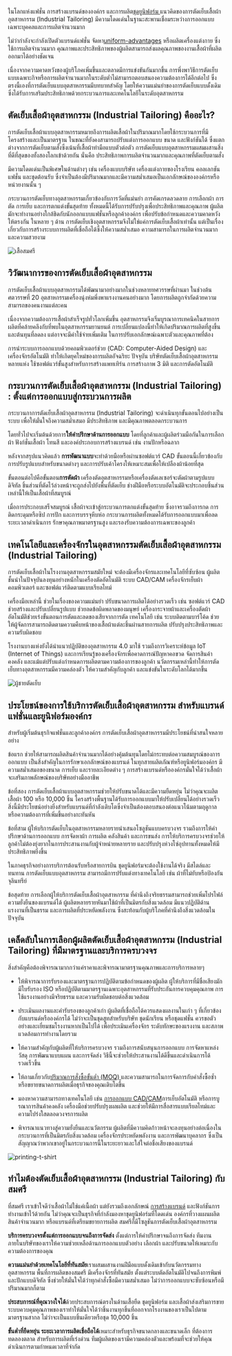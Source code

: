 ในโลกแห่งแฟชั่น การสร้างแบรนด์ขององค์กร และการผลิต[ชุดยูนิฟอร์ม ](/company-shirt)
แนวคิดของการตัดเย็บเสื้อผ้าอุตสาหกรรม (Industrial Tailoring) มีความโดดเด่นในฐานะสะพานเชื่อมระหว่างการออกแบบเฉพาะบุคคลและการผลิตจำนวนมาก 

ไม่ว่ากำลังจะกำลังเปิดตัวแบรนด์แฟชั่น จัดหา[uniform-advantages](/company-shirt) หรือผลิตเครื่องแต่งกาย ซึ่งใช้การผลิตจำนวนมาก คุณภาพและประสิทธิภาพของผู้ผลิตสามารถส่งผลคุณภาพของงานเสื้อผ้าที่ผลิตออกมาได้อย่างชัดเจน

เนื่องจากความคาดหวังของผู้บริโภคเพิ่มขึ้นและตลาดมีการแข่งขันกันมากขึ้น การพึ่งพาวิธีการตัดเย็บแบบเฉพาะกิจหรือการผลิตจำนวนมากในระดับต่ำไม่สามารถตอบสนองความต้องการได้อีกต่อไป ซึ่งตรงนี้เองที่การตัดเย็บแบบอุตสาหกรรมมีบทบาทสำคัญ โดยให้ความแม่นยำของการตัดเย็บแบบดั้งเดิม ซึ่งได้รับการเสริมประสิทธิภาพด้วยกระบวนการและเทคโนโลยีในระดับอุตสาหกรรม

## ตัดเย็บเสื้อผ้าอุตสาหกรรม (Industrial Tailoring) คืออะไร?

การตัดเย็บเสื้อผ้าแบบอุตสาหกรรมหมายถึงการผลิตเสื้อผ้าในปริมาณมากโดยใช้กระบวนการที่มีโครงสร้างและเป็นมาตรฐาน ในขณะที่ยังคงสามารถปรับแต่งการออกแบบ ขนาด และฟังก์ชันได้ ซึ่งแตกต่างจากการตัดเย็บตามสั่งซึ่งเน้นที่เสื้อผ้าทำมือแบบตัวต่อตัว การตัดเย็บแบบอุตสาหกรรมผสมผสานสิ่งที่ดีที่สุดของทั้งสองโลกเข้าด้วยกัน นั่นคือ ประสิทธิภาพการผลิตจำนวนมากและคุณภาพที่ตัดเย็บตามสั่ง

มีความโดดเด่นเป็นพิเศษในด้านต่างๆ เช่น เครื่องแบบบริษัท เครื่องแต่งกายของโรงเรียน คอลเลกชันแฟชั่น และชุดต้อนรับ ซึ่งจำเป็นต้องมีปริมาณมากและมีความสม่ำเสมอเป็นเอกลักษณ์ขององค์กรหรือหน่วยงานนั้น ๆ 

กระบวนการตัดเย็บทางอุตสาหกรรมเกี่ยวข้องกับการวัดที่แม่นยำ การคัดเกรดลวดลาย การเลือกผ้า การตัด การเย็บ และการตกแต่งขั้นสุดท้าย ทั้งหมดนี้ได้รับการปรับปรุงเพื่อประสิทธิภาพและคุณภาพ ผู้ผลิตมักจะทำงานอย่างใกล้ชิดกับนักออกแบบแฟชั่นหรือลูกค้าองค์กร เพื่อปรับข้อกำหนดและความคาดหวังให้ตรงกัน ในหลาย ๆ ด้าน การตัดเย็บเชิงอุตสาหกรรมจึงไม่ใช่แค่การตัดเย็บเสื้อผ้าเท่านั้น แต่เป็นเรื่องเกี่ยวกับการสร้างระบบการผลิตที่เชื่อถือได้ซึ่งให้ความสม่ำเสมอ ความสามารถในการผลิตจำนวนมาก และความสวยงาม

![เสื้อสมศรี](/blog/what-is-industrial-tailoring-1.jpg)

## วิวัฒนาการของการตัดเย็บเสื้อผ้าอุตสาหกรรม

การตัดเย็บเสื้อผ้าแบบอุตสาหกรรมได้พัฒนามาอย่างมากในช่วงหลายทศวรรษที่ผ่านมา ในช่วงต้นศตวรรษที่ 20 อุตสาหกรรมเครื่องนุ่งห่มพึ่งพาแรงงานคนอย่างมาก โดยการผลิตถูกจำกัดด้วยความสามารถของคนงานแต่ละคน 

เนื่องจากความต้องการเสื้อผ้าสำเร็จรูปทั่วโลกเพิ่มขึ้น อุตสาหกรรมจึงเริ่มบูรณาการเทคนิคในสายการผลิตที่คล้ายคลึงกับที่พบในอุตสาหกรรมยานยนต์ การเปลี่ยนแปลงนี้ทำให้เกิดปริมาณการผลิตที่สูงขึ้นและต้นทุนที่ลดลง แต่อาจจะมีค่าใช้จ่ายเพิ่มเติม ในการปรับเอกลักษณ์เฉพาะตัวและคุณภาพที่ต้อง

การนำระบบการออกแบบด้วยคอมพิวเตอร์ช่วย (CAD: Computer-Aided Design) และเครื่องจักรอัตโนมัติ ทำให้เกิดยุคใหม่ของการผลิตอัจฉริยะ ปัจจุบัน บริษัทตัดเย็บเสื้อผ้าอุตสาหกรรมหลายแห่ง ใช้ซอฟต์แวร์ขั้นสูงสำหรับการสร้างแพทเทิร์น การสร้างภาพ 3 มิติ และการตัดอัตโนมัติ

## กระบวนการตัดเย็บเสื้อผ้าอุตสาหกรรม (Industrial Tailoring) : ตั้งแต่การออกแบบสู่กระบวนการผลิต

กระบวนกาการตัดเย็บเสื้อผ้าอุตสาหกรรม (Industrial Tailoring) จะดำเนินทุกขั้นตอนไปอย่างเป็นระบบ เพื่อให้มั่นใจถึงความสม่ำเสมอ มีประสิทธิภาพ และมีคุณภาพตลอดกระบวนการ

โดยทั่วไปจะเริ่มต้นด้วยการ**ให้คำปรึกษาด้านการออกแบบ** โดยที่ลูกค้าและผู้ผลิตร่วมมือกันในการเลือกผ้า ฟังก์ชั่นเสื้อผ้า โทนสี และองค์ประกอบการสร้างแบรนด์ เช่น งานปักหรือฉลาก

หลังจากสรุปแนวคิดแล้ว **การพัฒนาแบบ**จะทำด้วยมือหรือผ่านซอฟต์แวร์ CAD ขั้นตอนนี้เกี่ยวข้องกับการปรับรูปแบบสำหรับขนาดต่างๆ และการปรับเค้าโครงให้เหมาะสมเพื่อให้เปลืองผ้าน้อยที่สุด

ขั้นตอนต่อไปคือขั้นตอน**การตัดผ้า** เครื่องตัดอุตสาหกรรมหรือเครื่องตัดเลเซอร์จะตัดผ้าตามรูปแบบดิจิทัล ชิ้นส่วนที่ตัดไว้ล่วงหน้าจะถูกส่งไปยังพื้นที่ตัดเย็บ ช่างฝีมือหรือระบบอัตโนมัติจะประกอบชิ้นส่วนเหล่านี้ให้เป็นเสื้อผ้าที่สมบูรณ์

เมื่อการประกอบเสร็จสมบูรณ์ เสื้อผ้าจะเข้าสู่กระบวนการตกแต่งขั้นสุดท้าย ซึ่งอาจรวมถึงการกด การติดกระดุมหรือซิป การปัก และการบรรจุหีบห่อ กระบวนการผลิตทั้งหมดได้รับการออกแบบมาเพื่อลดระยะเวลาดำเนินการ รักษาคุณภาพมาตรฐานสูง และรองรับความต้องการเฉพาะของลูกค้า 

## เทคโนโลยีและเครื่องจักรในอุตสาหกรรมตัดเย็บเสื้อผ้าอุตสาหกรรม (Industrial Tailoring)

การตัดเย็บเสื้อผ้าในโรงงานอุตสาหกรรมสมัยใหม่ จะต้องมีเครื่องจักรและเทคโนโลยีที่ซับซ้อน ผู้ผลิตชั้นนำในปัจจุบันลงทุนอย่างหนักในเครื่องตัดอัตโนมัติ ระบบ CAD/CAM เครื่องจักรเย็บผ้าคอมพิวเตอร์ และซอฟต์แวร์ติดตามแบบเรียลไทม์ 

เครื่องมือเหล่านี้ ช่วยในเรื่องของความแม่นยำ ปรับขนาดการผลิตได้อย่างรวดเร็ว เช่น ซอฟต์แวร์ CAD ช่วยสร้างและปรับเปลี่ยนรูปแบบ ช่วยลดข้อผิดพลาดของมนุษย์ เครื่องกระจายผ้าและเครื่องตัดผ้าอัตโนมัติช่วยเร่งขั้นตอนการตัดและลดของเสียจากการตัด เทคโนโลยี เช่น ระบบติดตามบาร์โค้ด ช่วยให้ผู้จัดการสามารถติดตามความคืบหน้าของเสื้อผ้าแต่ละชิ้นผ่านสายการผลิต ปรับปรุงประสิทธิภาพและความรับผิดชอบ

โรงงานบางแห่งยังได้นำแนวปฏิบัติของอุตสาหกรรม 4.0 มาใช้ รวมถึงการวิเคราะห์ข้อมูล IoT (Internet of Things) และการเรียนรู้ของเครื่องจักรเพื่อคาดการณ์ปัญหาคอขวด จัดการสินค้าคงคลัง และแม้แต่ปรับแต่งกำหนดการผลิตตามความต้องการของลูกค้า นวัตกรรมเหล่านี้ทำให้การตัดเย็บทางอุตสาหกรรมมีความคล่องตัว ให้ความสำคัญกับลูกค้า และแข่งขันในระดับโลกได้มากขึ้น

![ผู้ชายตัดเย็บ](/blog/what-is-industrial-tailoring-2.jpg)

## ประโยชน์ของการใช้บริการตัดเย็บเสื้อผ้าอุตสาหกรรม สำหรับแบรนด์แฟชั่นและยูนิฟอร์มองค์กร

สำหรับผู้เริ่มต้นธุรกิจแฟชั่นและลูกค้าองค์กร การตัดเย็บเสื้อผ้าอุตสาหกรรมมีประโยชน์ที่น่าสนใจหลายอย่าง

ข้อแรก ช่วยให้สามารถผลิตสินค้าจำนวนมากได้อย่างคุ้มต้นทุนโดยไม่กระทบต่อความสมบูรณ์ของการออกแบบ เป็นสิ่งสำคัญในการรักษาเอกลักษณ์ของแบรนด์ ในทุกสายผลิตภัณฑ์หรือยูนิฟอร์มองค์กร มีความสม่ำเสมอของขนาด การเย็บ และรายละเอียดต่าง ๆ การสร้างแบรนด์หรือองค์กรมั่นใจได้ว่าเสื้อผ้าจะเสริมภาพลักษณ์ของบริษัทอย่างมืออาชีพ

ข้อที่สอง การตัดเย็บเสื้อผ้าแบบอุตสาหกรรมช่วยให้ปรับขนาดได้และมีความยืดหยุ่น ไม่ว่าคุณจะผลิตเสื้อผ้า 100 หรือ 10,000 ชิ้น โครงสร้างพื้นฐานได้รับการออกแบบมาให้ปรับเปลี่ยนได้อย่างรวดเร็ว สิ่งนี้มีประโยชน์อย่างยิ่งสำหรับแบรนด์ที่กำลังเติบโตซึ่งจำเป็นต้องตอบสนองต่อแนวโน้มตามฤดูกาลหรือความต้องการที่เพิ่มขึ้นอย่างกะทันหัน

ข้อที่สาม ผู้ให้บริการตัดเย็บในอุตสาหกรรมหลายรายนำเสนอโซลูชันแบบครบวงจร รวมถึงการให้คำปรึกษาด้านการออกแบบ การจัดหาผ้า การผลิต คลังสินค้า และการขนส่ง การให้บริการครบวงจรช่วยให้ลูกค้าไม่ต้องยุ่งยากในการประสานงานกับผู้จำหน่ายหลายราย และปรับปรุงห่วงโซ่อุปทานทั้งหมดให้มีประสิทธิภาพยิ่งขึ้น

ในภาคธุรกิจอย่างการบริการต้อนรับหรือสายการบิน ชุดยูนิฟอร์มจะต้องใช้งานได้จริง มีสไตล์และทนทาน การตัดเย็บแบบอุตสาหกรรม สามารถมีการปรับแต่งทางเทคโนโลยี เช่น ผ้าที่ไม่ยับหรือป้องกันจุลินทรีย์

ข้อสุดท้าย การเลือกผู้ให้บริการตัดเย็บเสื้อผ้าอุตสาหกรรม ที่คำนึงถึงจริยธรรมสามารถช่วยเพิ่มโปรไฟล์ความยั่งยืนของแบรนด์ได้ ผู้ผลิตหลายรายหันมาใช้ผ้าที่เป็นมิตรกับสิ่งแวดล้อม มีแนวปฏิบัติด้านแรงงานที่เป็นธรรม และการผลิตที่ประหยัดพลังงาน ซึ่งสะท้อนกับผู้บริโภคที่คำนึงถึงสิ่งแวดล้อมในปัจจุบัน

## เคล็ดลับในการเลือกผู้ผลิตตัดเย็บเสื้อผ้าอุตสาหกรรม (Industrial Tailoring) ที่มีมาตรฐานและบริการครบวงจร

สิ่งสำคัญคือต้องพิจารณามากกว่าแค่ราคาและพิจารณามาตรฐานคุณภาพและการบริการหลายๆ 

- ให้พิจารณาการรับรองและมาตรฐานการปฏิบัติตามข้อกำหนดของผู้ผลิต ผู้ให้บริการที่มีชื่อเสียงมักมีใบรับรอง ISO หรือปฏิบัติตามมาตรฐานเฉพาะอุตสาหกรรมที่รับประกันการควบคุมคุณภาพ การใช้แรงงานอย่างมีจริยธรรม และความรับผิดชอบต่อสิ่งแวดล้อม

- ประเมินผลงานและคำรับรองของลูกค้าเก่า ผู้ผลิตที่เชื่อถือได้ควรแสดงผลงานในเก่า ๆ ที่เกี่ยวข้องกับแบรนด์หรือองค์กรได้ ไม่ว่าจะเป็นชุดสูทสำหรับบริษัท ชุดนักเรียน หรือชุดแฟชั่น ควรขอตัวอย่างและเยี่ยมชมโรงงานหากเป็นไปได้ เพื่อประเมินเครื่องจักร ระดับทักษะของแรงงาน และสภาพแวดล้อมการทำงานโดยรวม

- ให้ความสำคัญกับผู้ผลิตที่ให้บริการครบวงจร รวมถึงการสนับสนุนการออกแบบ การจัดหาแหล่งวัสดุ การพัฒนาแบบแผน และการจัดส่ง วิธีนี้จะช่วยให้ประสานงานได้ดีขึ้นและดำเนินการได้รวดเร็วขึ้น 

- ให้ถามเกี่ยวกับ[ปริมาณการสั่งซื้อขั้นต่ำ (MOQ) ](https://insights.made-in-china.com/th/What-Is-Minimum-Order-Quantity-How-to-Negotiate-MOQ-for-Both-Parties_xafTjEkPFmHe.html)
และความสามารถในการจัดการกับคำสั่งซื้อซ้ำหรือขยายขนาดการผลิตเมื่อธุรกิจของคุณเติบโตขึ้น

- มองหาความสามารถทางเทคโนโลยี เช่น [การออกแบบ CAD/CAM](https://zw3dthailand.com/news/cad-cam-cnc-คืออะไร)การเย็บอัตโนมัติ หรือการบูรณาการสินค้าคงคลัง เครื่องมือช่วยปรับปรุงผลผลิต และช่วยให้มีการสื่อสารแบบเรียลไทม์และความโปร่งใสตลอดวงจรการผลิต 

- พิจารณาแนวทางสู่ความยั่งยืนและนวัตกรรม ผู้ผลิตที่มีความคิดก้าวหน้าจะลงทุนอย่างต่อเนื่องในกระบวนการที่เป็นมิตรกับสิ่งแวดล้อม เครื่องจักรประหยัดพลังงาน และการพัฒนาบุคลากร ซึ่งเป็นสัญญาณว่าพวกเขาอยู่ในกระบวนการนี้ในระยะยาวและใส่ใจต่อชื่อเสียงของแบรนด์

![printing-t-shirt](/blog/what-is-industrial-tailoring-3.jpg)

## ทำไมต้องตัดเย็บเสื้อผ้าอุตสาหกรรม (Industrial Tailoring) กับสมศรี

ที่สมศรี เราเข้าใจดีว่าเสื้อผ้าไม่ใช่แค่เนื้อผ้า แต่ยังรวมถึงเอกลักษณ์ [การสร้างแบรนด์](/how-to-start-your-own-tshirt-business)
 และฟังก์ชันการทำงานเข้าไว้ด้วยกัน ไม่ว่าคุณจะเป็นธุรกิจที่กำลังมองหาชุดยูนิฟอร์มที่โดดเด่น องค์กรที่วางแผนผลิตสินค้าจำนวนมาก หรือแบรนด์ที่เตรียมขยายการผลิต สมศรีก็มีโซลูชันการตัดเย็บเสื้อผ้าอุตสาหกรรม

 **บริการครบวงจรตั้งแต่การออกแบบจนถึงการจัดส่ง** ตั้งแต่การให้คำปรึกษาจนถึงการจัดส่ง ทีมงานภายในบริษัทของเราให้ความช่วยเหลือด้านการออกแบบตัวอย่าง เลือกผ้า และปรับขนาดให้เหมาะกับความต้องการของคุณ 

 **ความแม่นยำด้วยเทคโนโลยีที่ทันสมัย**เราผสมผสานงานฝีมือแบบดั้งเดิมเข้ากับนวัตกรรมทางอุตสาหกรรม พื้นที่การผลิตของสมศรี มีเครื่องจักรที่ทันสมัย ​​ตั้งแต่ระบบตัดอัตโนมัติไปจนถึงการพิมพ์ และปักแบบดิจิทัล ซึ่งช่วยให้มั่นใจได้ว่าทุกคำสั่งซื้อมีความสม่ำเสมอ ไม่ว่าการออกแบบจะซับซ้อนหรือมีปริมาณมากก็ตาม

 **ประสบการณ์ที่คุณวางใจได้**ด้วยประสบการณ์ตรงในด้านเสื้อยืด ชุดยูนิฟอร์ม และเสื้อผ้าส่งเสริมการขาย ระบบควบคุมคุณภาพของเราทำให้มั่นใจได้ว่าชิ้นงานทุกชิ้นที่ออกจากโรงงานของเราเป็นไปตามมาตรฐานสากล ไม่ว่าจะเป็นแบบชิ้นเดียวหรือชุด 10,000 ชิ้น 

 **ขั้นต่ำที่ยืดหยุ่น ระยะเวลาการผลิตเชื่อถือได้**เหมาะสำหรับธุรกิจขนาดกลางและขนาดเล็ก ที่ต้องการทดลองตลาด สำหรับการผลิตที่เร่งด่วน ทีมผู้ผลิตของเรามีความคล่องตัวและพร้อมที่จะช่วยให้คุณดำเนินการตามกำหนดเวลาที่จำกัด
